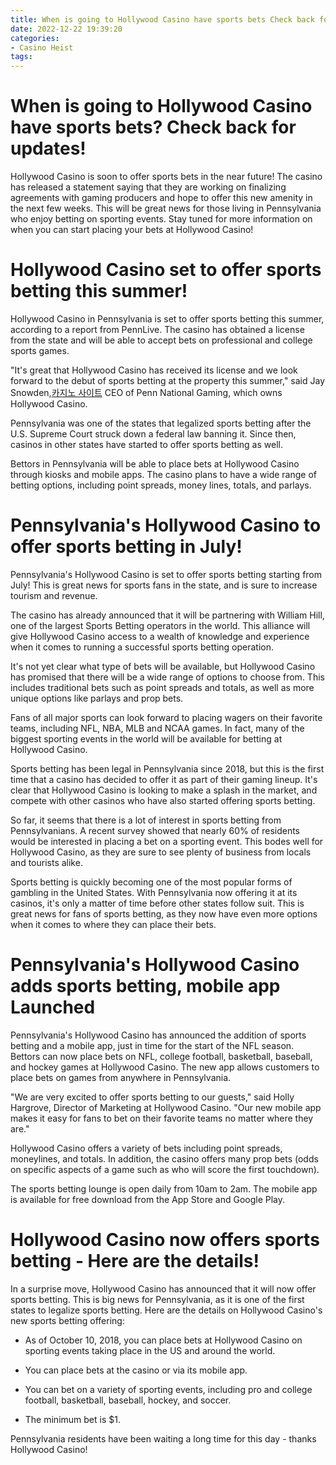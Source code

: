 ```yaml
---
title: When is going to Hollywood Casino have sports bets Check back for updates!
date: 2022-12-22 19:39:20
categories:
- Casino Heist
tags:
---
```



#  When is going to Hollywood Casino have sports bets? Check back for updates!

 Hollywood Casino is soon to offer sports bets in the near future! The casino has released
a statement saying that they are working on finalizing agreements with gaming
producers and hope to offer this new amenity in the next few weeks. This will be great news
for those living in Pennsylvania who enjoy betting on sporting events. Stay tuned for more
information on when you can start placing your bets at Hollywood Casino!

#  Hollywood Casino set to offer sports betting this summer!

Hollywood Casino in Pennsylvania is set to offer sports betting this summer, according to a report from PennLive. The casino has obtained a license from the state and will be able to accept bets on professional and college sports games.

"It's great that Hollywood Casino has received its license and we look forward to the debut of sports betting at the property this summer," said Jay Snowden,[카지노 사이트](https://choegocasino.com/) CEO of Penn National Gaming, which owns Hollywood Casino.

Pennsylvania was one of the states that legalized sports betting after the U.S. Supreme Court struck down a federal law banning it. Since then, casinos in other states have started to offer sports betting as well.

 Bettors in Pennsylvania will be able to place bets at Hollywood Casino through kiosks and mobile apps. The casino plans to have a wide range of betting options, including point spreads, money lines, totals, and parlays.

#  Pennsylvania's Hollywood Casino to offer sports betting in July!

Pennsylvania's Hollywood Casino is set to offer sports betting starting from July! This is great news for sports fans in the state, and is sure to increase tourism and revenue.

The casino has already announced that it will be partnering with William Hill, one of the largest Sports Betting operators in the world. This alliance will give Hollywood Casino access to a wealth of knowledge and experience when it comes to running a successful sports betting operation.

It's not yet clear what type of bets will be available, but Hollywood Casino has promised that there will be a wide range of options to choose from. This includes traditional bets such as point spreads and totals, as well as more unique options like parlays and prop bets.

Fans of all major sports can look forward to placing wagers on their favorite teams, including NFL, NBA, MLB and NCAA games. In fact, many of the biggest sporting events in the world will be available for betting at Hollywood Casino.

Sports betting has been legal in Pennsylvania since 2018, but this is the first time that a casino has decided to offer it as part of their gaming lineup. It's clear that Hollywood Casino is looking to make a splash in the market, and compete with other casinos who have also started offering sports betting.

So far, it seems that there is a lot of interest in sports betting from Pennsylvanians. A recent survey showed that nearly 60% of residents would be interested in placing a bet on a sporting event. This bodes well for Hollywood Casino, as they are sure to see plenty of business from locals and tourists alike.

Sports betting is quickly becoming one of the most popular forms of gambling in the United States. With Pennsylvania now offering it at its casinos, it's only a matter of time before other states follow suit. This is great news for fans of sports betting, as they now have even more options when it comes to where they can place their bets.

#  Pennsylvania's Hollywood Casino adds sports betting, mobile app Launched

Pennsylvania's Hollywood Casino has announced the addition of sports betting and a mobile app, just in time for the start of the NFL season. Bettors can now place bets on NFL, college football, basketball, baseball, and hockey games at Hollywood Casino. The new app allows customers to place bets on games from anywhere in Pennsylvania.

"We are very excited to offer sports betting to our guests," said Holly Hargrove, Director of Marketing at Hollywood Casino. "Our new mobile app makes it easy for fans to bet on their favorite teams no matter where they are."

Hollywood Casino offers a variety of bets including point spreads, moneylines, and totals. In addition, the casino offers many prop bets (odds on specific aspects of a game such as who will score the first touchdown).

The sports betting lounge is open daily from 10am to 2am. The mobile app is available for free download from the App Store and Google Play.

#  Hollywood Casino now offers sports betting - Here are the details!

In a surprise move, Hollywood Casino has announced that it will now offer sports betting. This is big news for Pennsylvania, as it is one of the first states to legalize sports betting. Here are the details on Hollywood Casino's new sports betting offering:

- As of October 10, 2018, you can place bets at Hollywood Casino on sporting events taking place in the US and around the world.

- You can place bets at the casino or via its mobile app.

- You can bet on a variety of sporting events, including pro and college football, basketball, baseball, hockey, and soccer.

- The minimum bet is $1.

Pennsylvania residents have been waiting a long time for this day - thanks Hollywood Casino!